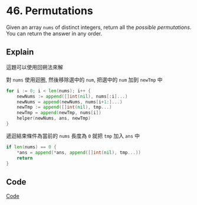 # 46. Permutations

Given an array `nums` of distinct integers, return all the *possible permutations*. You can return the answer in any order.

## Explain 

這題可以使用回朔法來解

對 `nums` 使用迴圈, 然後移除選中的 `num`, 把選中的 `num` 加到 `newTmp` 中
```go
for i := 0; i < len(nums); i++ {
    newNums := append([]int(nil), nums[:i]...)
    newNums = append(newNums, nums[i+1:]...)
    newTmp := append([]int(nil), tmp...)
    newTmp = append(newTmp, nums[i])
    helper(newNums, ans, newTmp)
}
```

遞迴結束條件為當前的 `nums` 長度為 `0` 就把 `tmp` 加入 `ans` 中

```go
if len(nums) == 0 {
    *ans = append(*ans, append([]int(nil), tmp...))
    return
}
```

## Code
[Code](./solution.go)
